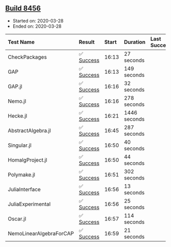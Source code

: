 ## [Build 8456](https://oscarci.mathematik.uni-kl.de/job/oscar/8456/)

* Started on: 2020-03-28
* Ended on: 2020-03-28

| Test Name    | Result | Start | Duration | Last Success | First Failure |
|:-------------|:-------|:------|:---------|:-------------|:--------------|
| CheckPackages | ✅ [Success](https://oscarci.mathematik.uni-kl.de/job/oscar/8456/artifact/logs/build-8456/CheckPackages.log) | 16:13 | 27 seconds |  |  |
| GAP | ✅ [Success](https://oscarci.mathematik.uni-kl.de/job/oscar/8456/artifact/logs/build-8456/GAP.log) | 16:13 | 149 seconds |  |  |
| GAP.jl | ✅ [Success](https://oscarci.mathematik.uni-kl.de/job/oscar/8456/artifact/logs/build-8456/GAP.jl.log) | 16:16 | 32 seconds |  |  |
| Nemo.jl | ✅ [Success](https://oscarci.mathematik.uni-kl.de/job/oscar/8456/artifact/logs/build-8456/Nemo.jl.log) | 16:16 | 278 seconds |  |  |
| Hecke.jl | ✅ [Success](https://oscarci.mathematik.uni-kl.de/job/oscar/8456/artifact/logs/build-8456/Hecke.jl.log) | 16:21 | 1446 seconds |  |  |
| AbstractAlgebra.jl | ✅ [Success](https://oscarci.mathematik.uni-kl.de/job/oscar/8456/artifact/logs/build-8456/AbstractAlgebra.jl.log) | 16:45 | 287 seconds |  |  |
| Singular.jl | ✅ [Success](https://oscarci.mathematik.uni-kl.de/job/oscar/8456/artifact/logs/build-8456/Singular.jl.log) | 16:50 | 40 seconds |  |  |
| HomalgProject.jl | ✅ [Success](https://oscarci.mathematik.uni-kl.de/job/oscar/8456/artifact/logs/build-8456/HomalgProject.jl.log) | 16:50 | 44 seconds |  |  |
| Polymake.jl | ✅ [Success](https://oscarci.mathematik.uni-kl.de/job/oscar/8456/artifact/logs/build-8456/Polymake.jl.log) | 16:51 | 302 seconds |  |  |
| JuliaInterface | ✅ [Success](https://oscarci.mathematik.uni-kl.de/job/oscar/8456/artifact/logs/build-8456/JuliaInterface.log) | 16:56 | 13 seconds |  |  |
| JuliaExperimental | ✅ [Success](https://oscarci.mathematik.uni-kl.de/job/oscar/8456/artifact/logs/build-8456/JuliaExperimental.log) | 16:56 | 25 seconds |  |  |
| Oscar.jl | ✅ [Success](https://oscarci.mathematik.uni-kl.de/job/oscar/8456/artifact/logs/build-8456/Oscar.jl.log) | 16:57 | 114 seconds |  |  |
| NemoLinearAlgebraForCAP | ✅ [Success](https://oscarci.mathematik.uni-kl.de/job/oscar/8456/artifact/logs/build-8456/NemoLinearAlgebraForCAP.log) | 16:59 | 21 seconds |  |  |
